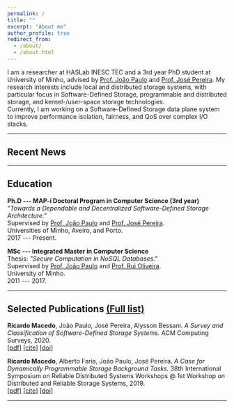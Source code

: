```yaml
---
permalink: /
title: ""
excerpt: "About me"
author_profile: true
redirect_from: 
  - /about/
  - /about.html
---
```



I am a researcher at HASLab INESC TEC and a 3rd year PhD student at University of Minho, advised by [Prof. João Paulo](https://jtpaulo.github.io/) and [Prof. José Pereira](https://haslab.uminho.pt/jop). 
My research interests include local and distributed storage systems, with particular focus in Software-Defined Storage, programmable and distributed storage, and kernel-/user-space storage technologies.    
Currently, I am working on a Software-Defined Storage data plane system to improve performance isolation, fairness, and QoS over complex I/O stacks.


***

## Recent News


***


## Education
**Ph.D --- MAP-i Doctoral Program in Computer Science (3rd year)**    
*"Towards a Dependable and Decentralized Software-Defined Storage Architecture."*    
Supervised by [Prof. João Paulo](https://jtpaulo.github.io/) and [Prof. José Pereira](https://haslab.uminho.pt/jop).    
Universities of Minho, Aveiro, and Porto.    
2017 --- Present.

**MSc --- Integrated Master in Computer Science**    
Thesis: *"Secure Computation in NoSQL Databases."*    
Supervised by [Prof. João Paulo](https://jtpaulo.github.io/) and [Prof. Rui Oliveira](https://haslab.uminho.pt/rco).    
University of Minho.    
2011 --- 2017.

***


## Selected Publications [(Full list)](https://rgmacedo.github.io/publications/)
**Ricardo Macedo**, João Paulo, José Pereira, Alysson Bessani. *A Survey and Classification of Software-Defined Storage Systems.* ACM Computing Surveys, 2020.   
[[pdf]](https://dl.acm.org/doi/abs/10.1145/3385896)
[[cite]](https://rgmacedo.github.io/files/csur20-sds-survey/bibtex.bib)
[[doi]](https://doi.org/10.1145/3385896)

**Ricardo Macedo**, Alberto Faria, João Paulo, José Pereira. *A Case for Dynamically Programmable Storage Background Tasks.* 38th International Symposium on Reliable Distributed Systems Workshops @ 1st Workshop on Distributed and Reliable Storage Systems, 2019.    
[[pdf]](https://rgmacedo.github.io/files/drss19-programmable-background-tasks/rgmacedo-drss19.pdf)
[[cite]](https://rgmacedo.github.io/files/drss19-programmable-background-tasks/bibtex.bib)
[[doi]](https://doi.org/10.1109/SRDSW49218.2019.00009)

***

